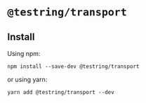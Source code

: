 # `@testring/transport`



## Install
Using npm:

```
npm install --save-dev @testring/transport
```

or using yarn:

```
yarn add @testring/transport --dev
```